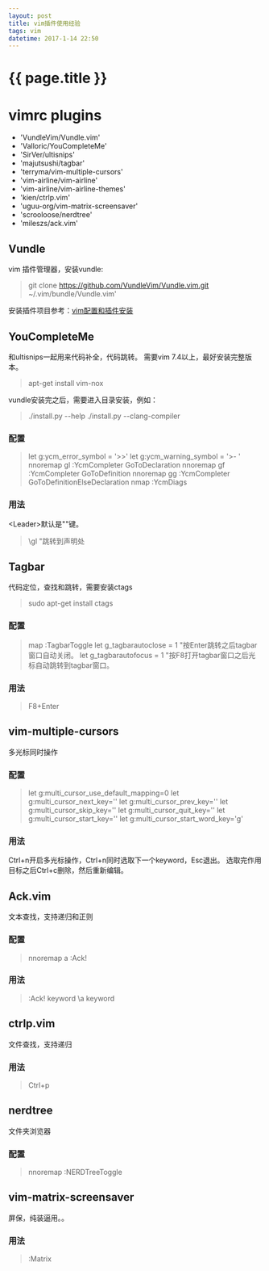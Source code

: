 ```yaml
---
layout: post
title: vim插件使用经验
tags: vim
datetime: 2017-1-14 22:50
---
```


{{ page.title }}
================
# vimrc plugins

-  'VundleVim/Vundle.vim'
-  'Valloric/YouCompleteMe'
-  'SirVer/ultisnips'
-  'majutsushi/tagbar'
-  'terryma/vim-multiple-cursors'
-  'vim-airline/vim-airline'
-  'vim-airline/vim-airline-themes'
-  'kien/ctrlp.vim'
-  'uguu-org/vim-matrix-screensaver'
-  'scrooloose/nerdtree'
-  'mileszs/ack.vim'

## Vundle

vim 插件管理器，安装vundle:

> git clone https://github.com/VundleVim/Vundle.vim.git ~/.vim/bundle/Vundle.vim'

安装插件项目参考：<a href="https://github.com/layjump/vimrc.git">vim配置和插件安装</a>

## YouCompleteMe

和ultisnips一起用来代码补全，代码跳转。
需要vim 7.4以上，最好安装完整版本。

> apt-get install vim-nox

vundle安装完之后，需要进入目录安装，例如：

> ./install.py --help
> ./install.py --clang-compiler

### 配置

> let g:ycm_error_symbol = '>>'
> let g:ycm_warning_symbol = '>- '
> nnoremap <leader>gl :YcmCompleter GoToDeclaration<CR>
> nnoremap <leader>gf :YcmCompleter GoToDefinition<CR>
> nnoremap <leader>gg :YcmCompleter GoToDefinitionElseDeclaration<CR>
> nmap <F4> :YcmDiags<CR>

### 用法

\<Leader\>默认是"\"键。

> \gl "跳转到声明处

## Tagbar

代码定位，查找和跳转，需要安装ctags

> sudo apt-get install ctags

### 配置

> map <F8> :TagbarToggle<CR>
> let g_tagbarautoclose = 1 "按Enter跳转之后tagbar窗口自动关闭。
> let g_tagbarautofocus = 1 "按F8打开tagbar窗口之后光标自动跳转到tagbar窗口。

### 用法

> F8+Enter

## vim-multiple-cursors
多光标同时操作
### 配置

> let g:multi_cursor_use_default_mapping=0
> let g:multi_cursor_next_key='<C-n>'
> let g:multi_cursor_prev_key='<C-p>'
> let g:multi_cursor_skip_key='<C-x>'
> let g:multi_cursor_quit_key='<Esc>'
> let g:multi_cursor_start_key='<C-n>'
> let g:multi_cursor_start_word_key='g<C-n>'

### 用法
Ctrl+n开启多光标操作，Ctrl+n同时选取下一个keyword，Esc退出。
选取完作用目标之后Ctrl+c删除，然后重新编辑。

## Ack.vim
文本查找，支持递归和正则
### 配置

> nnoremap <Leader>a :Ack!<Space>

### 用法

> :Ack! keyword
> \\a keyword

## ctrlp.vim
文件查找，支持递归
### 用法

> Ctrl+p

## nerdtree
文件夹浏览器
### 配置

> nnoremap <F2> :NERDTreeToggle<Enter>

## vim-matrix-screensaver
屏保，纯装逼用。。
### 用法

> :Matrix

